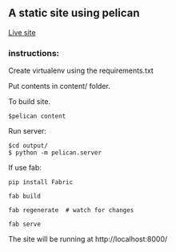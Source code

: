 

## A static site using pelican


[Live site](https://scientist-tortoise-12030.netlify.com/)



### instructions: 


Create virtualenv using the requirements.txt

Put contents in content/ folder. 

To build site. 

	$pelican content


Run server:

	$cd output/
	$ python -m pelican.server


If use fab:

	pip install Fabric

	fab build

	fab regenerate  # watch for changes

	fab serve

The site will be running at http://localhost:8000/


